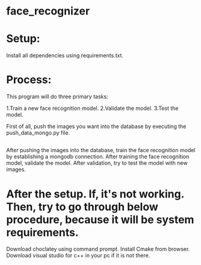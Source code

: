 # face_recognizer

# Setup:
Install all dependencies using requirements.txt.

# Process:
This program will do three primary tasks:

1.Train a new face recognition model.
2.Validate the model.
3.Test the model.

First of all, push the images you want into the database by executing the push_data_mongo.py file.
##
After pushing the images into the database, train the face recognition model by establishing a mongodb connection.
After training the face recognition model, validate the model.
After validation, try to test the model with new images.


# After the setup. If, it's not working. Then, try to go through below procedure, because it will be system requirements.
Download choclatey using command prompt.
Install Cmake from browser.
Download visual studio for c++ in your pc if it is not there.
